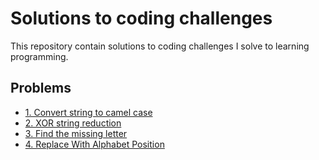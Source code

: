 # Solutions to coding challenges

This repository contain solutions to coding challenges I solve to learning
programming.

## Problems

- [1. Convert string to camel case](./convert_string_to_camel_case/)
- [2. XOR string reduction](./xor_string_reduction/)
- [3. Find the missing letter](./find_missing_letter/)
- [4. Replace With Alphabet Position](./replace_with_alphabet_position/)
